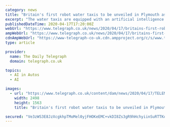 ```yaml
---
category: news
title: "Britain's first robot water taxis to be unveiled in Plymouth as US tech firm announces trial"
excerpt: "The water taxis are equipped with an artificial intelligence system called Auto ... had already trialled the driverless craft in New York in October. It says “autonomous identification ..."
publishedDateTime: 2020-04-17T17:20:00Z
webUrl: "https://www.telegraph.co.uk/news/2020/04/17/britains-first-robot-water-taxis-unveiled-plymouth-us-tech-firm/"
ampWebUrl: "https://www.telegraph.co.uk/news/2020/04/17/britains-first-robot-water-taxis-unveiled-plymouth-us-tech-firm/amp/"
cdnAmpWebUrl: "https://www-telegraph-co-uk.cdn.ampproject.org/c/s/www.telegraph.co.uk/news/2020/04/17/britains-first-robot-water-taxis-unveiled-plymouth-us-tech-firm/amp/"
type: article

provider:
  name: The Daily Telegraph
  domain: telegraph.co.uk

topics:
  - AI in Autos
  - AI

images:
  - url: "https://www.telegraph.co.uk/content/dam/news/2020/04/17/TELEMMGLPICT000229271416_trans_NvBQzQNjv4BqM37qcIWR9CtrqmiMdQVx7M9RnK4I0Z98Woo3Q9OmDRA.jpeg"
    width: 2498
    height: 1563
    title: "Britain's first robot water taxis to be unveiled in Plymouth as US tech firm announces trial"

secured: "Ve3zWS3E8JzXcgkhpTMoMel0yjFHOKeEMC+vkDI8Zs3gR9hHchyiinSuRTTKoLyNN2RW7qwQsa1ElLT+aY49MJ4lIl0NjOmMNzfU4//JWGZvmuELyOpv2KBbntBQZlYS/IJ6NV9jnEZl8/xIxX42L7XIFM/wUvQHHybw/qIQJH9QtsUQPlJdJAf+2WmzKqHQRtcqpNWJSTgs2yAO7hwdhFhGLOPiIgNVgLJC7NapiWEVZWbjBtp384QYhNxQ6Y3ULpbkucrfPyS77MpoISdbWJUz2o/14f1Hi5/9xoar9oW/jNKz42tDqolLBe9EJuIa;BV4vaSybTkf0hLkkfSBE2A=="
---
```


